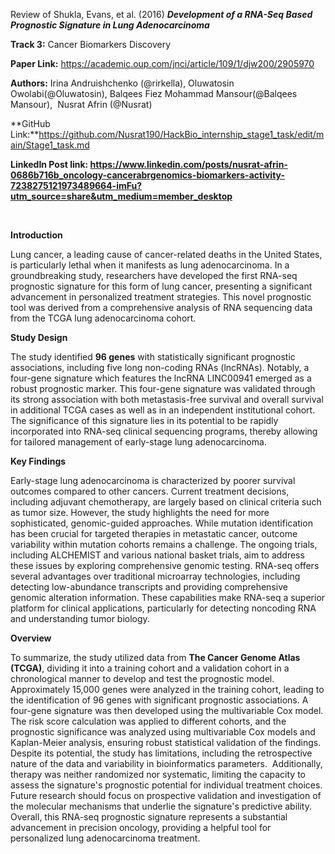 Review of Shukla, Evans, et al. (2016) **_Development of a RNA-Seq Based Prognostic Signature in Lung Adenocarcinoma_**


**Track 3:** Cancer Biomarkers Discovery

**Paper Link:** <https://academic.oup.com/jnci/article/109/1/djw200/2905970>

**Authors:** Irina Andruishchenko (@rirkella), Oluwatosin Owolabi(@Oluwatosin), Balqees Fiez Mohammad Mansour(@Balqees Mansour),  Nusrat Afrin (@Nusrat)

**GitHub Link:**https://github.com/Nusrat190/HackBio_internship_stage1_task/edit/main/Stage1_task.md

**LinkedIn Post link: <https://www.linkedin.com/posts/nusrat-afrin-0686b716b_oncology-cancerabrgenomics-biomarkers-activity-7238275121973489664-imFu?utm_source=share&utm_medium=member_desktop>**

 

**Introduction**

Lung cancer, a leading cause of cancer-related deaths in the United States, is particularly lethal when it manifests as lung adenocarcinoma. In a groundbreaking study, researchers have developed the first RNA-seq prognostic signature for this form of lung cancer, presenting a significant advancement in personalized treatment strategies. This novel prognostic tool was derived from a comprehensive analysis of RNA sequencing data from the TCGA lung adenocarcinoma cohort.

**Study Design**

The study identified **96 genes** with statistically significant prognostic associations, including five long non-coding RNAs (lncRNAs). Notably, a four-gene signature which features the lncRNA LINC00941 emerged as a robust prognostic marker. This four-gene signature was validated through its strong association with both metastasis-free survival and overall survival in additional TCGA cases as well as in an independent institutional cohort. The significance of this signature lies in its potential to be rapidly incorporated into RNA-seq clinical sequencing programs, thereby allowing for tailored management of early-stage lung adenocarcinoma.

**Key Findings**

Early-stage lung adenocarcinoma is characterized by poorer survival outcomes compared to other cancers. Current treatment decisions, including adjuvant chemotherapy, are largely based on clinical criteria such as tumor size. However, the study highlights the need for more sophisticated, genomic-guided approaches. While mutation identification has been crucial for targeted therapies in metastatic cancer, outcome variability within mutation cohorts remains a challenge. The ongoing trials, including ALCHEMIST and various national basket trials, aim to address these issues by exploring comprehensive genomic testing. RNA-seq offers several advantages over traditional microarray technologies, including detecting low-abundance transcripts and providing comprehensive genomic alteration information. These capabilities make RNA-seq a superior platform for clinical applications, particularly for detecting noncoding RNA and understanding tumor biology.


**Overview**

To summarize, the study utilized data from **The Cancer Genome Atlas (TCGA)**, dividing it into a training cohort and a validation cohort in a chronological manner to develop and test the prognostic model. Approximately 15,000 genes were analyzed in the training cohort, leading to the identification of 96 genes with significant prognostic associations. A four-gene signature was then developed using the multivariable Cox model. The risk score calculation was applied to different cohorts, and the prognostic significance was analyzed using multivariable Cox models and Kaplan-Meier analysis, ensuring robust statistical validation of the findings. Despite its potential, the study has limitations, including the retrospective nature of the data and variability in bioinformatics parameters.  Additionally, therapy was neither randomized nor systematic, limiting the capacity to assess the signature's prognostic potential for individual treatment choices. Future research should focus on prospective validation and investigation of the molecular mechanisms that underlie the signature's predictive ability. Overall, this RNA-seq prognostic signature represents a substantial advancement in precision oncology, providing a helpful tool for personalized lung adenocarcinoma treatment. 

